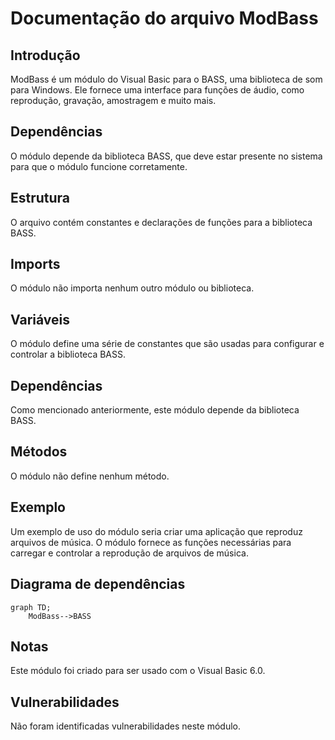 # Documentação do arquivo ModBass

## Introdução

ModBass é um módulo do Visual Basic para o BASS, uma biblioteca de som para Windows. Ele fornece uma interface para funções de áudio, como reprodução, gravação, amostragem e muito mais. 

## Dependências

O módulo depende da biblioteca BASS, que deve estar presente no sistema para que o módulo funcione corretamente.

## Estrutura

O arquivo contém constantes e declarações de funções para a biblioteca BASS. 

## Imports

O módulo não importa nenhum outro módulo ou biblioteca.

## Variáveis

O módulo define uma série de constantes que são usadas para configurar e controlar a biblioteca BASS.

## Dependências

Como mencionado anteriormente, este módulo depende da biblioteca BASS.

## Métodos

O módulo não define nenhum método.

## Exemplo

Um exemplo de uso do módulo seria criar uma aplicação que reproduz arquivos de música. O módulo fornece as funções necessárias para carregar e controlar a reprodução de arquivos de música.

## Diagrama de dependências

```mermaid
graph TD;
    ModBass-->BASS
```

## Notas

Este módulo foi criado para ser usado com o Visual Basic 6.0.

## Vulnerabilidades

Não foram identificadas vulnerabilidades neste módulo.
